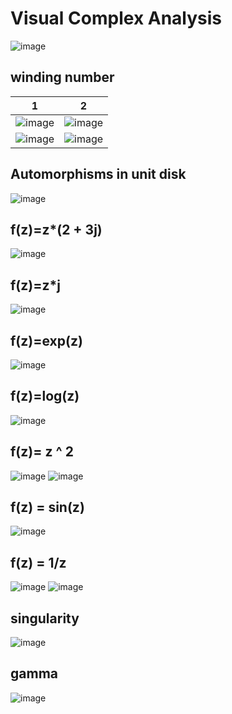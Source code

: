 # Visual Complex Analysis

![image](https://github.com/foamliu/Complex-Analysis/raw/master/images/cover.jpg)

## winding number
|1|2|
|---|---|
|![image](https://github.com/foamliu/Complex-Analysis/raw/master/images/winding_number.png)|![image](https://github.com/foamliu/Complex-Analysis/raw/master/images/winding_number_2.png)|
|![image](https://github.com/foamliu/Complex-Analysis/raw/master/images/winding_number_4.png)|![image](https://github.com/foamliu/Complex-Analysis/raw/master/images/winding_number_3.png)|

## Automorphisms in unit disk

![image](https://github.com/foamliu/Complex-Analysis/raw/master/images/automorphism.png)

## f(z)=z*(2 + 3j)

![image](https://github.com/foamliu/Complex-Analysis/raw/master/images/multiply.png)

## f(z)=z*j

![image](https://github.com/foamliu/Complex-Analysis/raw/master/images/rotate.png)

## f(z)=exp(z)

![image](https://github.com/foamliu/Complex-Analysis/raw/master/images/exp.png)

## f(z)=log(z)

![image](https://github.com/foamliu/Complex-Analysis/raw/master/images/log.png)

## f(z)= z ^ 2

![image](https://github.com/foamliu/Complex-Analysis/raw/master/images/square.png)
![image](https://github.com/foamliu/Complex-Analysis/raw/master/images/square_disk.png)

## f(z) = sin(z)

![image](https://github.com/foamliu/Complex-Analysis/raw/master/images/sine.png)

## f(z) = 1/z

![image](https://github.com/foamliu/Complex-Analysis/raw/master/images/inverse.png)
![image](https://github.com/foamliu/Complex-Analysis/raw/master/images/inverse_2.png)

## singularity

![image](https://github.com/foamliu/Complex-Analysis/raw/master/images/singularity.png)

## gamma

![image](https://github.com/foamliu/Complex-Analysis/raw/master/images/gamma.png)

